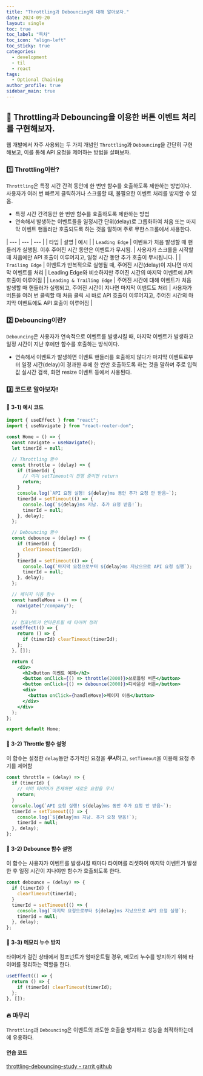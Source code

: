 ```yaml
---
title: "Throttling과 Debouncing에 대해 알아보자."
date: 2024-09-20
layout: single
toc: true
toc_label: "목차"
toc_icon: "align-left"
toc_sticky: true
categories:
  - development
  - til
  - react
tags:
  - Optional Chaining
author_profile: true
sidebar_main: true
---
```


## :ledger: Throttling과 Debouncing을 이용한 버튼 이벤트 처리를 구현해보자.
웹 개발에서 자주 사용되는 두 가지 개념인 `Throttling`과 `Debouncing`을 간단히 구현해보고, 이를 통해 API 요청을 제어하는 방법을 살펴보자.

### :one: Throttling이란?
`Throttling`은 특정 시간 간격 동안에 한 번만 함수를 호출하도록 제한하는 방법이다. 사용자가 여러 번 빠르게 클릭하거나 스크롤할 때, 불필요한 이벤트 처리를 방지할 수 있음. 

- 특정 시간 간격동안 한 번만 함수를 호출하도록 제한하는 방법
- 연속해서 발생하는 이벤트들을 일정시간 단위(delay)로 그룹화하여 처음 또는 마지막 이벤트 핸들러만 호출되도록 하는 것을 말하며 주로 무한스크롤에서 사용한다.

| --- | --- | --- |
| 타입 | 설명 | 예시 |
| `Leading Edge` | 이벤트가 처음 발생할 때 핸들러가 실행됨. 이후 주어진 시간 동안은 이벤트가 무시됨. | 사용자가 스크롤을 시작할 때 처음에만 API 호출이 이루어지고, 일정 시간 동안 추가 호출이 무시됩니다. |
| `Trailing Edge` | 이벤트가 반복적으로 실행될 때, 주어진 시간(delay)이 지나면 마지막 이벤트를 처리 | Leading Edge와 비슷하지만 주어진 시간의 마지막 이벤트에 API 호출이 이루어짐 |
| `Leading & Trailing Edge` | 주어진 시간에 대해 이벤트가 처음 발생할 때 핸들러가 실행되고, 주어진 시간이 지나면 마지막 이벤트도 처리 | 사용자가 버튼을 여러 번 클릭할 때 처음 클릭 시 바로 API 호출이 이루어지고, 주어진 시간의 마지막 이벤트에도 API 호출이 이루어짐 |


### :two: Debouncing이란?
`Debouncing`은 사용자가 연속적으로 이벤트를 발생시킬 때, 마지막 이벤트가 발생하고 일정 시간이 지난 후에만 함수를 호출하는 방식이다.

- 연속해서 이벤트가 발생하면 이벤트 핸들러를 호출하지 않다가 마지막 이벤트로부터 일정 시간(delay)이 경과한 후에 한 번만 호출하도록 하는 것을 말하며 주로 입력값 실시간 검색, 화면 resize 이벤트 등에서 사용된다.

### :three: 코드로 알아보자!

#### :pushpin: 3-1) 예시 코드
```jsx
import { useEffect } from "react";
import { useNavigate } from "react-router-dom";

const Home = () => {
  const navigate = useNavigate();
  let timerId = null;

  // Throttling 함수
  const throttle = (delay) => {
    if (timerId) {
      // 이미 setTimeout이 진행 중이면 return
      return;
    }
    console.log(`API 요청 실행! ${delay}ms 동안 추가 요청 안 받음~`);
    timerId = setTimeout(() => {
      console.log(`${delay}ms 지남. 추가 요청 받음!`);
      timerId = null;
    }, delay);
  };

  // Debouncing 함수
  const debounce = (delay) => {
    if (timerId) {
      clearTimeout(timerId);
    }
    timerId = setTimeout(() => {
      console.log(`마지막 요청으로부터 ${delay}ms 지났으므로 API 요청 실행`);
      timerId = null;
    }, delay);
  };

  // 페이지 이동 함수
  const handleMove = () => {
    navigate("/company");
  };

  // 컴포넌트가 언마운트될 때 타이머 정리
  useEffect(() => {
    return () => {
      if (timerId) clearTimeout(timerId);
    };
  }, []);

  return (
    <div>
      <h2>Button 이벤트 예제</h2>
      <button onClick={() => throttle(2000)}>쓰로틀링 버튼</button>
      <button onClick={() => debounce(2000)}>디바운싱 버튼</button>
      <div>
        <button onClick={handleMove}>페이지 이동</button>
      </div>
    </div>
  );
};

export default Home;
```

#### :pushpin: 3-2) Throttle 함수 설명 
이 함수는 설정한 `delay`동안 추가적인 요청을 ***무시***하고, `setTimeout`을 이용해 요청 주기를 제어함

```jsx
const throttle = (delay) => {
  if (timerId) {
    // 이미 타이머가 존재하면 새로운 요청을 무시
    return;
  }
  console.log(`API 요청 실행! ${delay}ms 동안 추가 요청 안 받음~`);
  timerId = setTimeout(() => {
    console.log(`${delay}ms 지남. 추가 요청 받음!`);
    timerId = null;
  }, delay);
};
```

#### :pushpin: 3-2) Debounce 함수 설명 
이 함수는 사용자가 이벤트를 발생시킬 때마다 타이머를 리셋하여 마지막 이벤트가 발생한 후 일정 시간이 지나야만 함수가 호출되도록 한다.

```jsx
const debounce = (delay) => {
  if (timerId) {
    clearTimeout(timerId);
  }
  timerId = setTimeout(() => {
    console.log(`마지막 요청으로부터 ${delay}ms 지났으므로 API 요청 실행`);
    timerId = null;
  }, delay);
};
```

#### :pushpin: 3-3) 메모리 누수 방지
타이머가 걸린 상태에서 컴포넌트가 엄마운트될 경우, 메모리 누수를 방지하기 위해 타이머를 정리하는 역할을 한다.
```jsx
useEffect(() => {
  return () => {
    if (timerId) clearTimeout(timerId);
  };
}, []);
```

### :fire: 마무리
`Throttling`과 `Debouncing`은 이벤트의 과도한 호출을 방지하고 성능을 최적하하는데에 유용하다.

#### 연습 코드
[throttling-debouncing-study - rarrit github](https://github.com/rarrit/throttling-debouncing-study)
